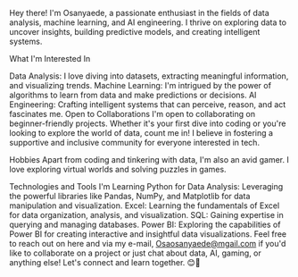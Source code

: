 Hey there! I'm Osanyaede, a passionate enthusiast in the fields of data analysis, machine learning, and AI engineering. I thrive on exploring data to uncover insights, building predictive models, and creating intelligent systems.

What I'm Interested In

Data Analysis: I love diving into datasets, extracting meaningful information, and visualizing trends.
Machine Learning: I'm intrigued by the power of algorithms to learn from data and make predictions or decisions.
AI Engineering: Crafting intelligent systems that can perceive, reason, and act fascinates me.
Open to Collaborations
I'm open to collaborating on beginner-friendly projects. Whether it's your first dive into coding or you're looking to explore the world of data, count me in! I believe in fostering a supportive and inclusive community for everyone interested in tech.

Hobbies
Apart from coding and tinkering with data, I'm also an avid gamer. I love exploring virtual worlds and solving puzzles in games.

Technologies and Tools I'm Learning
Python for Data Analysis: Leveraging the powerful libraries like Pandas, NumPy, and Matplotlib for data manipulation and visualization.
Excel: Learning the fundamentals of Excel for data organization, analysis, and visualization.
SQL: Gaining expertise in querying and managing databases.
Power BI: Exploring the capabilities of Power BI for creating interactive and insightful data visualizations.
Feel free to reach out on here and via my e-mail, Osaosanyaede@mgail.com if you'd like to collaborate on a project or just chat about data, AI, gaming, or anything else! Let's connect and learn together. 😊🚀
